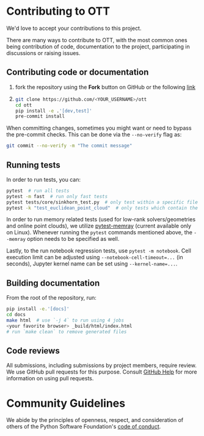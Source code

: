 # Contributing to OTT

We'd love to accept your contributions to this project.

There are many ways to contribute to OTT, with the most common ones being contribution of code, documentation
to the project, participating in discussions or raising issues.

## Contributing code or documentation
1. fork the repository using the **Fork** button on GitHub or the following
   [link](https://github.com/ott-jax/ott/fork)
2. ```bash
   git clone https://github.com/<YOUR_USERNAME>/ott
   cd ott
   pip install -e .'[dev,test]'
   pre-commit install
   ```

When committing changes, sometimes you might want or need to bypass the pre-commit checks. This can be
done via the ``--no-verify`` flag as:
```bash
git commit --no-verify -m "The commit message"
```

## Running tests
In order to run tests, you can:
```bash
pytest  # run all tests
pytest -m fast  # run only fast tests
pytest tests/core/sinkhorn_test.py  # only test within a specific file
pytest -k "test_euclidean_point_cloud"  # only tests which contain the expression
```

In order to run memory related tests (used for low-rank solvers/geometries and online point clouds), we utilize
[pytest-memray](https://github.com/bloomberg/pytest-memray) (current available only on Linux).
Whenever running the ``pytest`` commands mentioned above, the ``--memray`` option needs to be specified as well.

Lastly, to the run notebook regression tests, use ``pytest -m notebook``. Cell execution limit can be adjusted
using ``--notebook-cell-timeout=...`` (in seconds), Jupyter kernel name can be set using ``--kernel-name=...``.

## Building documentation
From the root of the repository, run:
```bash
pip install -e.'[docs]'
cd docs
make html  # use `-j 4` to run using 4 jobs
<your favorite browser> _build/html/index.html
# run `make clean` to remove generated files
```

## Code reviews

All submissions, including submissions by project members, require review. We
use GitHub pull requests for this purpose. Consult
[GitHub Help](https://help.github.com/articles/about-pull-requests/) for more information on using pull requests.

# Community Guidelines
We abide by the principles of openness, respect, and consideration of others of the Python Software Foundation's
[code of conduct](https://www.python.org/psf/codeofconduct/).

